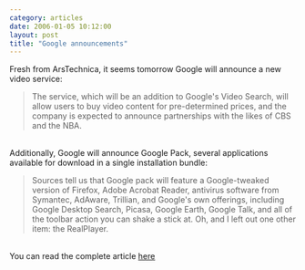 ```yaml
---
category: articles
date: 2006-01-05 10:12:00
layout: post
title: "Google announcements"
---
```


Fresh from ArsTechnica, it seems tomorrow Google will announce a new video service:<br /><blockquote>The service, which will be an addition to Google's Video Search, will allow users to buy video content for pre-determined prices, and the company is expected to announce partnerships with the likes of CBS and the NBA.</blockquote><br />Additionally, Google will announce Google Pack, several applications available for download in a single installation bundle:<br /><blockquote>Sources tell us that Google pack will feature a Google-tweaked version of Firefox, Adobe Acrobat Reader, antivirus software from Symantec, AdAware, Trillian, and Google's own offerings, including Google Desktop Search, Picasa, Google Earth, Google Talk, and all of the toolbar action you can shake a stick at. Oh, and I left out one other item: the RealPlayer.</blockquote><br />You can read the complete article <a href="http://arstechnica.com/news.ars/post/20060105-5902.html">here</a>

